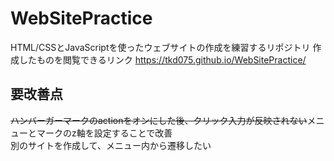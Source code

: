 # WebSitePractice
HTML/CSSとJavaScriptを使ったウェブサイトの作成を練習するリポジトリ
作成したものを閲覧できるリンク
https://tkd075.github.io/WebSitePractice/

## 要改善点
~~ハンバーガーマークのactionをオンにした後、クリック入力が反映されない~~メニューとマークのz軸を設定することで改善<br>
別のサイトを作成して、メニュー内から遷移したい

